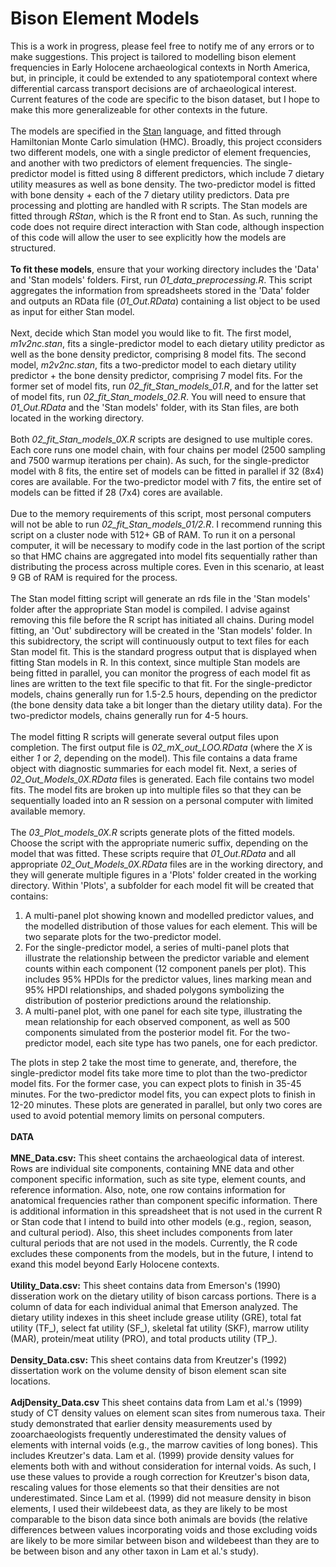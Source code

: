 # Bison Element Models

This is a work in progress, please feel free to notify me of any errors or to make suggestions. This project is tailored to
modelling bison element frequencies in Early Holocene archaeological contexts in North America, but, in principle, it could be 
extended to any spatiotemporal context where differential carcass transport decisions are of archaeological interest. Current features
of the code are specific to the bison dataset, but I hope to make this more generalizeable for other contexts in the future.<br><br>
The models are specified in the <a href="https://mc-stan.org/" target="_blank">Stan</a> language, and fitted through Hamiltonian Monte Carlo simulation (HMC). Broadly, this project cconsiders two different models, one with a single predictor of element frequencies, and another with two predictors of element frequencies. The single-predictor model is fitted using 8 different predictors, which include 7 dietary utility measures as well as bone density. The two-predictor model is fitted with bone density + each of the 7 dietary utility predictors. Data pre processing and plotting are handled with R scripts. The Stan models are fitted through <i>RStan</i>, which is the R front end to Stan. As such, running the code does not require direct interaction with Stan code, although inspection of this code will allow the user to see explicitly how the models are structured.<br><br>
<b>To fit these models</b>, ensure that your working directory includes the 'Data' and 'Stan models' folders. First, run <i>01_data_preprocessing.R</i>. This script aggregates the information from spreadsheets stored in the 'Data' folder and outputs an RData file (<i>01_Out.RData</i>) containing a list object to be used as input for either Stan model.<br><br>
Next, decide which Stan model you would like to fit. The first model, <i>m1v2nc.stan</i>, fits a single-predictor model to each dietary utility predictor as well as the bone density predictor, comprising 8 model fits. The second model, <i>m2v2nc.stan</i>, fits a two-predictor model to each dietary utility predictor + the bone density predictor, comprising 7 model fits. For the former set of model fits, run <i>02_fit_Stan_models_01.R</i>, and for the latter set of model fits, run <i>02_fit_Stan_models_02.R</i>. You will need to ensure that <i>01_Out.RData</i> and the 'Stan models' folder, with its Stan files, are both located in the working directory.<br><br>
Both <i>02_fit_Stan_models_0X.R</i> scripts are designed to use multiple cores. Each core runs one model chain, with four chains per model (2500 sampling and 7500 warmup iterations per chain). As such, for the single-predictor model with 8 fits, the entire set of models can be fitted in parallel if 32 (8x4) cores are available. For the two-predictor model with 7 fits, the entire set of models can be fitted if 28 (7x4) cores are available.<br><br>
Due to the memory requirements of this script, most personal computers will not be able to run <i>02_fit_Stan_models_01/2.R</i>. I recommend running this script on a cluster node with 512+ GB of RAM. To run it on a personal computer, it will be necessary to modify code in the last portion of the script so that HMC chains are aggregated into model fits sequentially rather than distributing the process across multiple cores. Even in this scenario, at least 9 GB of RAM is required for the process.<br><br>
The Stan model fitting script will generate an rds file in the 'Stan models' folder after the appropriate Stan model is compiled. I advise against removing this file before the R script has initiated all chains. During model fitting, an 'Out' subdirectory will be created in the 'Stan models' folder. In this subidrectory, the script will continuously output to text files for each Stan model fit. This is the standard progress output that is displayed when fitting Stan models in R. In this context, since multiple Stan models are being fitted in parallel, you can monitor the progress of each model fit as lines are written to the text file specific to that fit. For the single-predictor models, chains generally run for 1.5-2.5 hours, depending on the predictor (the bone density data take a bit longer than the dietary utility data). For the two-predictor models, chains generally run for 4-5 hours.<br><br>
The model fitting R scripts will generate several output files upon completion. The first output file is <i>02_mX_out_LOO.RData</i>  (where the <i>X</i> is either <i>1</i> or <i>2</i>, depending on the model). This file contains a data frame object with diagnostic summaries for each model fit. Next, a series of <i>02_Out_Models_0X.RData</i> files is generated. Each file contains two model fits. The model fits are broken up into multiple files so that they can be sequentially loaded into an R session on a personal computer with limited available memory.<br><br>
The <i>03_Plot_models_0X.R</i> scripts generate plots of the fitted models. Choose the script with the appropriate numeric suffix, depending on the model that was fitted. These scripts require that <i>01_Out.RData</i> and all appropriate <i>02_Out_Models_0X.RData</i> files are in the working directory, and they will generate multiple figures in a 'Plots' folder created in the working directory. Within 'Plots', a subfolder for each model fit will be created that contains:
<ol type="1">
 <li>A multi-panel plot showing known and modelled predictor values, and the modelled distribution of those values for each element. This will be two separate plots for the two-predictor model.</li>
 <li>For the single-predictor model, a series of multi-panel plots that illustrate the relationship between the predictor variable and element counts within each component (12 component panels per plot). This includes 95% HPDIs for the predictor values, lines marking mean and 95% HPDI relationships, and shaded polygons symbolizing the distribution of posterior predictions around the relationship.</li>
 <li>A multi-panel plot, with one panel for each site type, illustrating the mean relationship for each observed component, as well as 500 components simulated from the posterior model fit. For the two-predictor model, each site type has two panels, one for each predictor.</li>
</ol>
The plots in step 2 take the most time to generate, and, therefore, the single-predictor model fits take more time to plot than the two-predictor model fits. For the former case, you can expect plots to finish in 35-45 minutes. For the two-predictor model fits, you can expect plots to finish in 12-20 minutes. These plots are generated in parallel, but only two cores are used to avoid potential memory limits on personal computers.<br><br>
<b>DATA</b><br><br>
<b>MNE_Data.csv:</b> This sheet contains the archaeological data of interest. Rows are individual site components, containing MNE data and other component specific information, such as site type, element counts, and reference information. Also, note, one row contains information for anatomical frequencies rather than component specific information. There is additional information in this spreadsheet that is not used in the current R or Stan code that I intend to build into other models (e.g., region, season, and cultural period). Also, this sheet includes components from later cultural periods that are not used in the models. Currently, the R code excludes these components from the models, but in the future, I intend to exand this model beyond Early Holocene contexts.<br><br>
<b>Utility_Data.csv:</b> This sheet contains data from Emerson's (1990) disseration work on the dietary utility of bison carcass portions. There is a column of data for each individual animal that Emerson analyzed. The dietary utility indexes in this sheet include grease utility (GRE), total fat utility (TF_), select fat utility (SF_), skeletal fat utility (SKF), marrow utility (MAR), protein/meat utility (PRO), and total products utility (TP_).<br><br>
<b>Density_Data.csv:</b> This sheet contains data from Kreutzer's (1992) dissertation work on the volume density of bison element scan site locations.<br><br>
<b>AdjDensity_Data.csv</b> This sheet contains data from Lam et al.'s (1999) study of CT density values on element scan sites from numerous taxa. Their study demonstrated that earlier density measurements used by zooarchaeologists frequently underestimated the density values of elements with internal voids (e.g., the marrow cavities of long bones). This includes Kreutzer's data. Lam et al. (1999) provide density values for elements both with and without consideration for internal voids. As such, I use these values to provide a rough correction for Kreutzer's bison data, rescaling values for those elements so that their densities are not underestimated. Since Lam et al. (1999) did not measure density in bison elements, I used their wildebeest data, as they are likely to be most comparable to the bison data since both animals are bovids (the relative differences between values incorporating voids and those excluding voids are likely to be more similar between bison and wildebeest than they are to be between bison and any other taxon in Lam et al.'s study).
